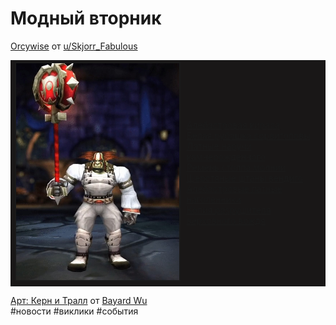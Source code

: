 # Модный вторник

<a href="https://www.reddit.com/r/Transmogrification/comments/y0hzg5/10_orcywise_transmogtober/">Orcywise</a> от <a href="https://www.reddit.com/user/Skjorr_Fabulous/">u/Skjorr_Fabulous</a>

<table>
	<tr>
		<td bgcolor="191717">
			<center>
				<img src="https://raw.githubusercontent.com/MagicalCow/TrinkIT-News/main/Sources/Assets/Tmog-Tuesday-40/Tmog-Tuesday-40-02.jpg" width="400" border="2" />
			</center>
		</td>
		<td bgcolor="191717">
			<a href="https://ru.wowhead.com/item=8312/">Алебастровая кираса</a><br>
			<a href="https://ru.wowhead.com/item=6795/">Белая рубашка сорвиголовы</a><br>
			<a href="https://ru.wowhead.com/item=175443/">Латные наручи камнерожденного</a><br>
			<a href="https://ru.wowhead.com/item=98224/">Ремень столпа молнии</a><br>
			<a href="https://ru.wowhead.com/item=171339/">Шерстяные штаны вендиго</a><br>
			<a href="https://ru.wowhead.com/item=8316/">Алебастровые латные наголенники</a><br>
			<a href="https://ru.wowhead.com/item=77571/">Копия разрушителя верховного вождя</a><br>
		</td>
	</tr>
</table> 


[Арт: Керн и Тралл](https://www.artstation.com/artwork/N5LQWP) от [Bayard Wu](https://www.artstation.com/bayardwu)  
#новости #виклики #события